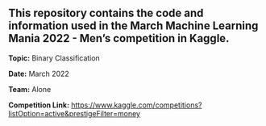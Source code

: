 ## This repository contains the code and information used in the March Machine Learning Mania 2022 - Men’s competition in Kaggle.

**Topic:** Binary Classification

**Date:** March 2022

**Team:** Alone

**Competition Link:** https://www.kaggle.com/competitions?listOption=active&prestigeFilter=money
